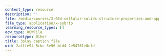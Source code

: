 ```yaml
---
content_type: resource
description: ''
file: /media/courses/3-054-cellular-solids-structure-properties-and-applications-spring-2015/2afffe945cbc5e56bfd42e54761e0cfd_6eEbSM3TafQ.vtt
file_type: application/x-subrip
learning_resource_types: []
ocw_type: OCWFile
resourcetype: Other
title: 3play caption file
uid: 2afffe94-5cbc-5e56-bfd4-2e54761e0cfd
---
```

